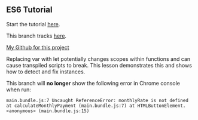 ## ES6 Tutorial

Start the tutorial [here](http://ccoenraets.github.io/es6-tutorial).

This branch tracks [here](https://ccoenraets.github.io/es6-tutorial/let/).

[My Github for this project](https://github.com/davidjmcclelland/es6-tutorial)


Replacing var with let potentially changes scopes within functions and can cause transpiled
scripts to break. This lesson demonstrates this and shows how to detect and fix instances.

This branch will **no longer** show the following error in Chrome console when run:

`main.bundle.js:7 Uncaught ReferenceError: monthlyRate is not defined
     at calculateMonthlyPayment (main.bundle.js:7)
     at HTMLButtonElement.<anonymous> (main.bundle.js:15)`
     
     